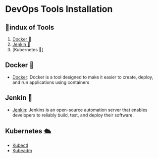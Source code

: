 # DevOps Tools Installation

## 📌indux of Tools

1. [Docker 🐳](#Docker-whale)
2. [Jenkin 👷](#Jenkin-constructin_worker)
3. [Kubernetes 🚢]

## Docker 🐳

* [Docker](Docker/docker.sh): Docker is a tool designed to make it easier to create, deploy, and run applications using containers

## Jenkin 👷 

* [Jenkin](Jenkin/jenkin.sh): Jenkins is an open-source automation server that enables developers to reliably build, test, and deploy their software.

## Kubernetes 🛳️

* [Kubectl](Kubectl/kubectl.sh)
* [Kubeadm](kubeadm/readme.md)
